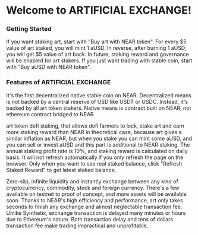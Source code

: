 # Welcome to ARTIFICIAL EXCHANGE!
### Getting Started
If you want staking art, start with "Buy art with NEAR token". For every $5 value of art staked, you will mint 1 aUSD. In reverse, after burning 1 aUSD, you will get $5 value of art back. In future, staking reward and governance will be enabled for art stakers.
If you just want trading with stable coin, start with "Buy aUSD with NEAR token".

### Features of ARTIFICIAL EXCHANGE
It's the first decentralized native stable coin on NEAR. Decentralized means is not backed by a central reserve of USD like USDT or USDC. Instead, it's backed by all art token stakers. Native means is contract built on NEAR, not ethereum contract bridged to NEAR

art token defi staking, that allows defi farmers to lock, stake art and earn more staking reward than NEAR in theoretical case, because art gives a similar inflation as NEAR, but when you stake you can mint some aUSD, and you can sell or invest aUSD and this part is additional to NEAR staking. The annual staking profit rate is 10%, and staking reward is calculated on daily basis. It will not refresh automatically if you only refresh the page on the browser. Only when you want to see real staked balance, click "Refresh Staked Reward" to get latest staked balance.

Zero-slip, infinite liquidity and instantly exchange between any kind of cryptocurrency, commodity, stock and foreign currency. There's a few available on testnet to proof of concept, and more assets will be available soon. Thanks to NEAR's high efficiency and performance, art only takes seconds to finish any exchange and almost neglectable transaction fee. Unlike Synthetix, exchange transaction is delayed many minutes or hours due to Ethereum's nature. Both transaction delay and tens of dollars transaction fee make trading impractical and unprofitable.
